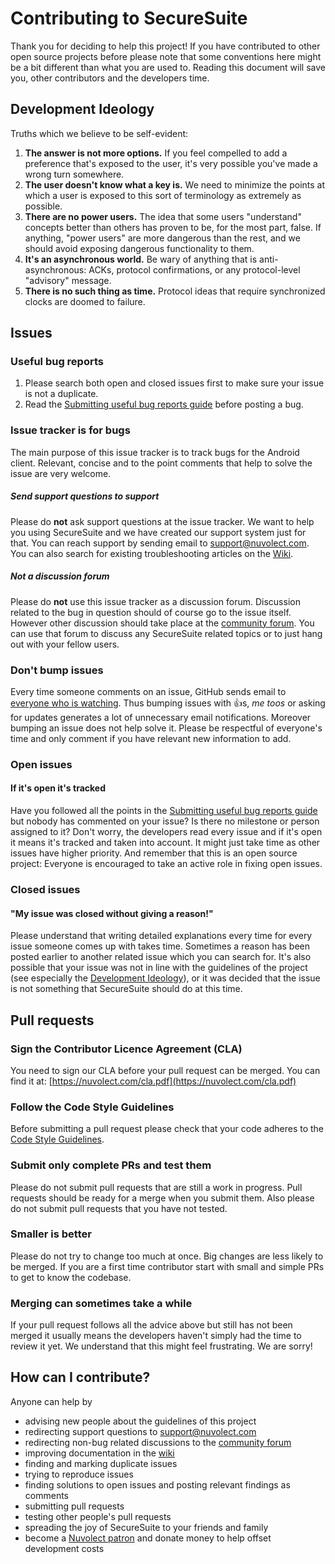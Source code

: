 # Contributing to SecureSuite  

Thank you for deciding to help this project! If you have contributed to other open source projects 
before please note that some conventions here might be a bit different than what you are used to. 
Reading this document will save you, other contributors and the developers time.


## Development Ideology

Truths which we believe to be self-evident:

1. **The answer is not more options.**  If you feel compelled to add a preference that's exposed to 
the user, it's very possible you've made a wrong turn somewhere.
1. **The user doesn't know what a key is.**  We need to minimize the points at which a user is 
exposed to this sort of terminology as extremely as possible.
1. **There are no power users.** The idea that some users "understand" concepts better than others 
has proven to be, for the most part, false. If anything, "power users" are more dangerous than the rest, 
and we should avoid exposing dangerous functionality to them.
1. **It's an asynchronous world.**  Be wary of anything that is anti-asynchronous: ACKs, protocol 
confirmations, or any protocol-level "advisory" message.
1. **There is no such thing as time.** Protocol ideas that require synchronized clocks are doomed to failure.


## Issues

### Useful bug reports
1. Please search both open and closed issues first to make sure your issue is not a duplicate.
1. Read the [Submitting useful bug reports guide](https://github.com/Nuvolect/SecureSuite-Android/wiki/Submitting-useful-bug-reports)<!-- @IGNORE PREVIOUS: link --> before posting a bug.

### Issue tracker is for bugs
The main purpose of this issue tracker is to track bugs for the Android client. 
Relevant, concise and to the point comments that help to solve the issue are very welcome.

##### Send support questions to support
Please do **not** ask support questions at the issue tracker. We want to help you using SecureSuite 
and we have created our support system just for that. You can reach support by sending email to 
support@nuvolect.com. You can also search for existing troubleshooting articles on the 
[Wiki](https://github.com/Nuvolect/SecureSuite-Android/wiki)<!-- @IGNORE PREVIOUS: link -->.

##### Not a discussion forum
Please do **not** use this issue tracker as a discussion forum. Discussion related to the bug in 
question should of course go to the issue itself. However other discussion should take place at 
the [community forum](https://nuvolect.freeforums.net/). You can use that forum to 
discuss any SecureSuite related topics or to just hang out with your fellow users.

### Don't bump issues
Every time someone comments on an issue, GitHub sends email to [everyone who is watching](https://github.com/Nuvolect/SecureSuite-Android/watchers). 
Thus bumping issues with :+1:s, _me toos_ or asking for updates generates a lot of unnecessary email 
notifications. Moreover bumping an issue does not help solve it. Please be respectful of everyone's 
time and only comment if you have relevant new information to add.

### Open issues

#### If it's open it's tracked
Have you followed all the points in the [Submitting useful bug reports guide](https://github.com/Nuvolect/SecureSuite-Android/wiki/Submitting-useful-bug-reports)<!-- @IGNORE PREVIOUS: link -->
but nobody has commented on your issue? Is there no milestone or person assigned to it? Don't worry, 
the developers read every issue and if it's open it means it's tracked and taken into account. 
It might just take time as other issues have higher priority. And remember that this is an open 
source project: Everyone is encouraged to take an active role in fixing open issues.

### Closed issues

#### "My issue was closed without giving a reason!"
Please understand that writing detailed explanations every time for every issue someone comes up 
with takes time. Sometimes a reason has been posted earlier to another related issue which you can 
search for. It's also possible that your issue was not in line with the guidelines of the project 
(see especially the [Development Ideology](https://github.com/Nuvolect/SecureSuite-Android/blob/master/CONTRIBUTING.md#development-ideology)), 
or it was decided that the issue is not something that SecureSuite should do at this time.


## Pull requests

### Sign the Contributor Licence Agreement (CLA)
You need to sign our CLA before your pull request can be merged. You can find it at: 
[https://nuvolect.com/cla.pdf](https://nuvolect.com/cla.pdf)

### Follow the Code Style Guidelines
Before submitting a pull request please check that your code adheres to the [Code Style Guidelines](https://github.com/Nuvolect/SecureSuite-Android/wiki/Code-Style-Guidelines)<!-- @IGNORE PREVIOUS: link -->.

### Submit only complete PRs and test them
Please do not submit pull requests that are still a work in progress. Pull requests should be ready 
for a merge when you submit them. Also please do not submit pull requests that you have not tested.

### Smaller is better
Please do not try to change too much at once. Big changes are less likely to be merged. If you are a 
first time contributor start with small and simple PRs to get to know the codebase.

### Merging can sometimes take a while
If your pull request follows all the advice above but still has not been merged it usually means the 
developers haven't simply had the time to review it yet. We understand that this might feel frustrating. 
We are sorry!


## How can I contribute?
Anyone can help by
- advising new people about the guidelines of this project
 - redirecting support questions to support@nuvolect.com
 - redirecting non-bug related discussions to the [community forum](https://nuvolect.freeforums.net)
- improving documentation in the [wiki](https://github.com/Nuvolect/SecureSuite-Android/wiki)<!-- @IGNORE PREVIOUS: link -->
- finding and marking duplicate issues
- trying to reproduce issues
- finding solutions to open issues and posting relevant findings as comments
- submitting pull requests
- testing other people's pull requests
- spreading the joy of SecureSuite to your friends and family
- become a [Nuvolect patron](https://nuvolect.com/donate/) and donate money to help offset development costs

